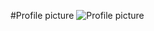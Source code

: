 #Profile picture
![Profile picture](https://user-images.githubusercontent.com/107374539/216432697-1ce2e94d-22c5-4132-993f-00d890973069.jpeg)
